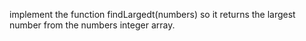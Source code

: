 implement the function findLargedt(numbers) so it returns the largest number from the numbers integer array.